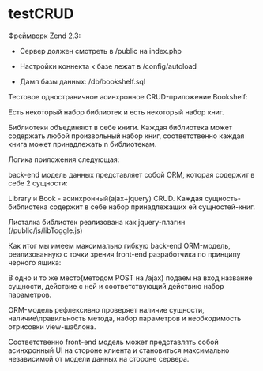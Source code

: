testCRUD
========

Фреймворк Zend 2.3:

- Сервер должен смотреть в /public на index.php

- Настройки коннекта к базе лежат в /config/autoload

- Дамп базы данных: /db/bookshelf.sql


Тестовое одностраничное асинхронное CRUD-приложение Bookshelf:

Есть некоторый набор библиотек и есть некоторый набор книг.

Библиотеки объединяют в себе книги. Каждая библиотека может содержать любой произвольный набор книг, 
соответственно каждая книга может принадлежать n библиотекам.


Логика приложения следующая:


back-end модель данных представляет собой ORM, которая содержит в себе 2 сущности:

Library и Book - асинхронный(ajax+jquery) CRUD. Каждая сущность-библиотека содержит в себе набор 
принадлежащих ей сущностей-книг.


Листалка библиотек реализована как jquery-плагин (/public/js/libToggle.js)


Как итог мы имеем максимально гибкую back-end ORM-модель, реализованную с точки зрения front-end разработчика
по принципу черного ящика: 

В одно и то же место(методом POST на /ajax) подаем на вход название сущности, действие с ней и 
соответствующий действию набор параметров. 

ORM-модель рефлексивно проверяет наличие сущности, наличие\правильность метода, 
набор параметров и необходимость отрисовки view-шаблона. 


Соответственно front-end модель может представлять собой асинхронный UI на стороне клиента  и 
становиться максимально независимой от модели данных на стороне сервера.  
